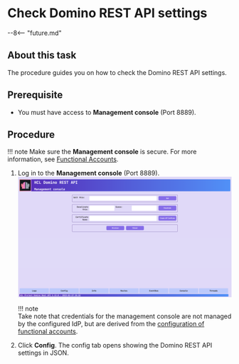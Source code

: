 # Check Domino REST API settings

--8<-- "future.md"

## About this task

The procedure guides you on how to check the Domino REST API settings.

## Prerequisite

- You must have access to **Management console** (Port 8889).

## Procedure

<!-- prettier-ignore -->
!!! note
        Make sure the **Management console** is secure. For more information, see [Functional Accounts](../../references/functionalUsers.md).

1. Log in to the **Management console** (Port 8889).
   ![Management console](../../assets/images/mngmntconsole.png)

    <!-- prettier-ignore -->
    !!! note  
        Take note that credentials for the management console are not managed by the configured IdP, but are derived from the [configuration of functional accounts](../../references/functionalUsers.md).

2. Click **Config**. The config tab opens showing the Domino REST API settings in JSON. 